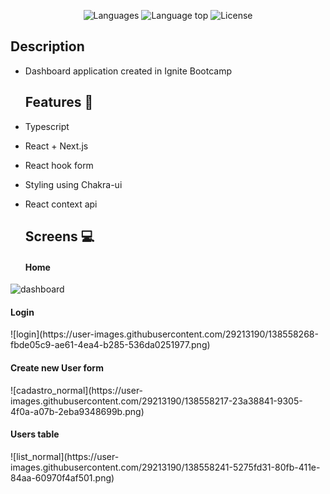 <p align="center">
  <img alt="Languages" title="Languages" src="https://img.shields.io/github/languages/count/mateusdeitos/rocketseat-ignite-dashgo" />

  <img alt="Language top" title="Language top"  src="https://img.shields.io/github/languages/top/mateusdeitos/rocketseat-ignite-dashgo" />

  <img alt="License" src="https://img.shields.io/static/v1?label=license&message=MIT&color=282A36">

  <a href="https://github.com/renatoroessler">
  <a>
</p>
    
  ## Description
- Dashboard application created in Ignite Bootcamp
    
  ## Features 🚀
 - Typescript
 - React + Next.js
 - React hook form
 - Styling using Chakra-ui
 - React context api
    
    ## Screens 💻
    <h4>Home</h4>
![dashboard](https://user-images.githubusercontent.com/29213190/138558178-35a76b5c-fb0a-495f-a4cf-ad54285b501d.png)
    
 <h4>Login</h4>
![login](https://user-images.githubusercontent.com/29213190/138558268-fbde05c9-ae61-4ea4-b285-536da0251977.png)
  
<h4>Create new User form</h4>
![cadastro_normal](https://user-images.githubusercontent.com/29213190/138558217-23a38841-9305-4f0a-a07b-2eba9348699b.png)
    
<h4>Users table</h4>
![list_normal](https://user-images.githubusercontent.com/29213190/138558241-5275fd31-80fb-411e-84aa-60970f4af501.png)




 
    
